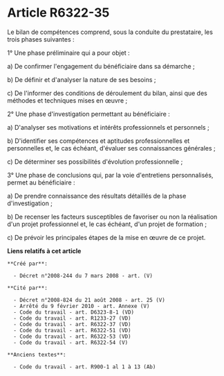 # Article R6322-35

Le bilan de compétences comprend, sous la conduite du prestataire, les trois phases suivantes :

1° Une phase préliminaire qui a pour objet :

a) De confirmer l'engagement du bénéficiaire dans sa démarche ;

b) De définir et d'analyser la nature de ses besoins ;

c) De l'informer des conditions de déroulement du bilan, ainsi que des méthodes et techniques mises en œuvre ;

2° Une phase d'investigation permettant au bénéficiaire :

a) D'analyser ses motivations et intérêts professionnels et personnels ;

b) D'identifier ses compétences et aptitudes professionnelles et personnelles et, le cas échéant, d'évaluer ses connaissances
générales ;

c) De déterminer ses possibilités d'évolution professionnelle ;

3° Une phase de conclusions qui, par la voie d'entretiens personnalisés, permet au bénéficiaire :

a) De prendre connaissance des résultats détaillés de la phase d'investigation ;

b) De recenser les facteurs susceptibles de favoriser ou non la réalisation d'un projet professionnel et, le cas échéant,
d'un projet de formation ;

c) De prévoir les principales étapes de la mise en œuvre de ce projet.

**Liens relatifs à cet article**

	**Créé par**:

	  - Décret n°2008-244 du 7 mars 2008 - art. (V)

	**Cité par**:

	  - Décret n°2008-824 du 21 août 2008 - art. 25 (V)
	  - Arrêté du 9 février 2010 - art. Annexe (V)
	  - Code du travail - art. D6323-8-1 (VD)
	  - Code du travail - art. R1233-27 (VD)
	  - Code du travail - art. R6322-37 (VD)
	  - Code du travail - art. R6322-51 (VD)
	  - Code du travail - art. R6322-53 (VD)
	  - Code du travail - art. R6322-54 (V)

	**Anciens textes**:

	  - Code du travail - art. R900-1 al 1 à 13 (Ab)
